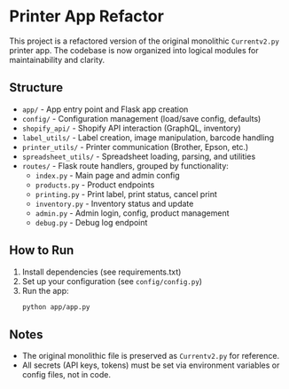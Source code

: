 # Printer App Refactor

This project is a refactored version of the original monolithic `Currentv2.py` printer app. The codebase is now organized into logical modules for maintainability and clarity.

## Structure

- `app/` - App entry point and Flask app creation
- `config/` - Configuration management (load/save config, defaults)
- `shopify_api/` - Shopify API interaction (GraphQL, inventory)
- `label_utils/` - Label creation, image manipulation, barcode handling
- `printer_utils/` - Printer communication (Brother, Epson, etc.)
- `spreadsheet_utils/` - Spreadsheet loading, parsing, and utilities
- `routes/` - Flask route handlers, grouped by functionality:
  - `index.py` - Main page and admin config
  - `products.py` - Product endpoints
  - `printing.py` - Print label, print status, cancel print
  - `inventory.py` - Inventory status and update
  - `admin.py` - Admin login, config, product management
  - `debug.py` - Debug log endpoint

## How to Run

1. Install dependencies (see requirements.txt)
2. Set up your configuration (see `config/config.py`)
3. Run the app:
   ```bash
   python app/app.py
   ```

## Notes
- The original monolithic file is preserved as `Currentv2.py` for reference.
- All secrets (API keys, tokens) must be set via environment variables or config files, not in code.
